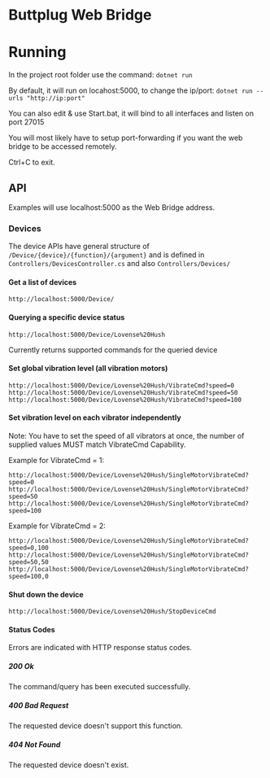 # Buttplug Web Bridge

# Running

In the project root folder use the command:
```dotnet run```

By default, it will run on locahost:5000, to change the ip/port:
```dotnet run --urls "http://ip:port"```

You can also edit & use Start.bat, it will bind to all interfaces and listen on port 27015

You will most likely have to setup port-forwarding if you want the web bridge to be accessed remotely.

Ctrl+C to exit.

## API

Examples will use localhost:5000 as the Web Bridge address.

### Devices

The device APIs have general structure of `/Device/{device}/{function}/{argument}`
and is defined in `Controllers/DevicesController.cs` and also `Controllers/Devices/`

#### Get a list of devices
```
http://localhost:5000/Device/
```

#### Querying a specific device status
```
http://localhost:5000/Device/Lovense%20Hush
```
Currently returns supported commands for the queried device

#### Set global vibration level (all vibration motors)
```
http://localhost:5000/Device/Lovense%20Hush/VibrateCmd?speed=0
http://localhost:5000/Device/Lovense%20Hush/VibrateCmd?speed=50
http://localhost:5000/Device/Lovense%20Hush/VibrateCmd?speed=100
```

#### Set vibration level on each vibrator independently
Note: You have to set the speed of all vibrators at once, the number of supplied values MUST match VibrateCmd Capability.

Example for VibrateCmd = 1:
```
http://localhost:5000/Device/Lovense%20Hush/SingleMotorVibrateCmd?speed=0
http://localhost:5000/Device/Lovense%20Hush/SingleMotorVibrateCmd?speed=50
http://localhost:5000/Device/Lovense%20Hush/SingleMotorVibrateCmd?speed=100
```

Example for VibrateCmd = 2:
```
http://localhost:5000/Device/Lovense%20Hush/SingleMotorVibrateCmd?speed=0,100
http://localhost:5000/Device/Lovense%20Hush/SingleMotorVibrateCmd?speed=50,50
http://localhost:5000/Device/Lovense%20Hush/SingleMotorVibrateCmd?speed=100,0
```

#### Shut down the device
```
http://localhost:5000/Device/Lovense%20Hush/StopDeviceCmd
```

#### Status Codes
Errors are indicated with HTTP response status codes.

##### 200 Ok
The command/query has been executed successfully.

##### 400 Bad Request
The requested device doesn't support this function.

##### 404 Not Found
The requested device doesn't exist.

